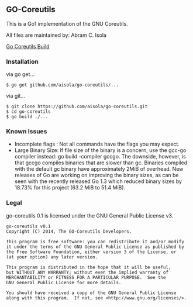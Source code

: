 GO-Coreutils
------------
This is a Go1 implementation of the GNU Coreutils.

All files are maintained by: Abram C. Isola

[Go Coreutils Build](https://magnum-ci.com/status/3ebdc7894c138b7d57e3993c0b302747.png)

### Installation

via go get...

    $ go get github.com/aisola/go-coreutils/...

via git...

    $ git clone https://github.com/aisola/go-coreutils.git
    $ cd go-coreutils
    $ go build ./...

### Known Issues

+ Incomplete flags : Not all commands have the flags you may expect.
+ Large Binary Size: If file size of the binary is a concern, use the
gcc-go compiler instead: go build -compiler gccgo. The downside,
however, is that gccgo compiles binaries that are slower than gc.
Binaries compiled with the default gc binary have approximately 2MiB
of overhead. New releases of Go are working on improving the binary
sizes, as can be seen with the recently released Go 1.3 which reduced
binary sizes by 18.73% for this project (63.2 MiB to 51.4 MiB).



### Legal
go-coreutils 0.1 is licensed under the GNU General Public License v3.

    go-coreutils v0.1
    Copyright (C) 2014, The GO-Coreutils Developers.

    This program is free software: you can redistribute it and/or modify
    it under the terms of the GNU General Public License as published by
    the Free Software Foundation, either version 3 of the License, or
    (at your option) any later version.

    This program is distributed in the hope that it will be useful,
    but WITHOUT ANY WARRANTY; without even the implied warranty of
    MERCHANTABILITY or FITNESS FOR A PARTICULAR PURPOSE.  See the
    GNU General Public License for more details.

    You should have received a copy of the GNU General Public License
    along with this program.  If not, see <http://www.gnu.org/licenses/>.
